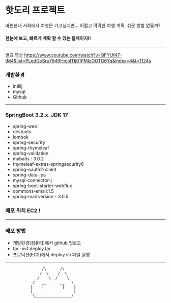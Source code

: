 # 핫도리 프로젝트
바쁜현대 사회에서 여행은 가고싶지만...
어렵고 막막한 여행 계획, 쉬운 방법 없을까?
#### 한눈에 보고, 빠르게 계획 할 수 있는 웹페이지!!
<hr>

발표 영상 https://www.youtube.com/watch?v=QFYUf47-tM4&list=PLedGoSru7949HpjolTIj01PMIzOOTG6Yq&index=4&t=1124s


### 개발환경
 - intllij
 - mysql
 - Github

<hr>

### SpringBoot 3.2.x. JDK 17
- spring-web
- devtools
- lombok
- spring-security
- spring-thymeleaf
- spring-validation
- mybatis : 3.0.2
- thymeleaf-extras-springsecurity6
- spring-oauth2-client
- spring-data-jpa
- mysql-connector-j
- spring-boot-starter-webflux
- commons-email:1.5
- spring-mail  version - 3.0.5
### 배포 위치 EC2 !

<hr>

### 배포 방법
- 개발환경(컴퓨터)에서 github 업로드
- tar -xvf deploy.tar
- 프로덕션(EC2)에서 deploy.sh 파일 실행

<hr>

                    /\      /\
                   /  \    /  \
                 _/    \__/    \_
                /   __      __   \
               |    |        |    |
               |                  |
                \________________/
